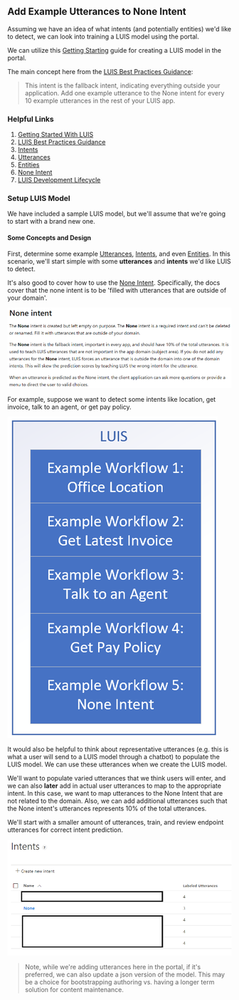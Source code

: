 ## Add Example Utterances to None Intent

Assuming we have an idea of what intents (and potentially entities) we'd like to detect, we can look into training a LUIS model using the portal.

We can utilize this [Getting Starting](https://docs.microsoft.com/en-us/azure/cognitive-services/luis/get-started-portal-build-app) guide for creating a LUIS model in the portal.

The main concept here from the [LUIS Best Practices Guidance](https://docs.microsoft.com/en-us/azure/cognitive-services/LUIS/luis-concept-best-practices#do-add-example-utterances-to-none-intent):
> This intent is the fallback intent, indicating everything outside your application. Add one example utterance to the None intent for every 10 example utterances in the rest of your LUIS app.

### Helpful Links
1. [Getting Started With LUIS](https://docs.microsoft.com/en-us/azure/cognitive-services/luis/get-started-portal-build-app)
1. [LUIS Best Practices Guidance](https://docs.microsoft.com/en-us/azure/cognitive-services/LUIS/luis-concept-best-practices#do-add-example-utterances-to-none-intent)
1. [Intents](https://docs.microsoft.com/en-us/azure/cognitive-services/luis/luis-concept-intent)
1. [Utterances](https://docs.microsoft.com/en-us/azure/cognitive-services/luis/luis-concept-utterance)
1. [Entities](https://docs.microsoft.com/en-us/azure/cognitive-services/luis/luis-concept-entity-types)
1. [None Intent](https://docs.microsoft.com/en-us/azure/cognitive-services/LUIS/luis-concept-intent#none-intent)
1. [LUIS Development Lifecycle](https://docs.microsoft.com/en-us/azure/cognitive-services/luis/luis-concept-app-iteration)

### Setup LUIS Model

We have included a sample LUIS model, but we'll assume that we're going to start with a brand new one.

#### Some Concepts and Design

First, determine some example [Utterances](https://docs.microsoft.com/en-us/azure/cognitive-services/luis/luis-concept-utterance), [Intents](https://docs.microsoft.com/en-us/azure/cognitive-services/luis/luis-concept-intent), and even [Entities](https://docs.microsoft.com/en-us/azure/cognitive-services/luis/luis-concept-entity-types).  In this scenario, we'll start simple with some **utterances** and **intents** we'd like LUIS to detect.

It's also good to cover how to use the 
[None Intent](https://docs.microsoft.com/en-us/azure/cognitive-services/LUIS/luis-concept-intent#none-intent).  Specifically, the docs cover that the none intent is to be 'filled with utterances that are outside of your domain'.

![How to use None Intent](../Media/Scenario-Add-Utterances-None-Intent/scenario-0.png)

For example, suppose we want to detect some intents like location, get invoice, talk to an agent, or get pay policy.

![Design Intents](../Media/Scenario-Add-Utterances-None-Intent/scenario.png)

It would also be helpful to think about representative utterances (e.g. this is what a user will send to a LUIS model through a chatbot) to populate the LUIS model.  We can use these utterances when we create the LUIS model.

We'll want to populate varied utterances that we think users will enter, and we can also **later** add in actual user utterances to map to the appropriate intent.  In this case, we want to map utterances to the None Intent that are not related to the domain.  Also, we can add additional utterances such that the None intent's utterances represents 10% of the total utterances.

We'll start with a smaller amount of utterances, train, and review endpoint utterances for correct intent prediction.

![Check Utterances for Intents](../Media/Scenario-Add-Utterances-None-Intent/scenario-1.png)

> Note, while we're adding utterances here in the portal, if it's preferred, we can also update a json version of the model.  This may be a choice for bootstrapping authoring vs. having a longer term solution for content maintenance.